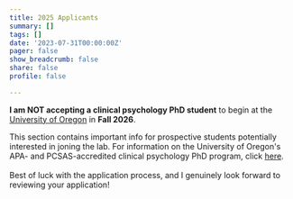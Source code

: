 ```yaml
---
title: 2025 Applicants
summary: []
tags: []
date: '2023-07-31T00:00:00Z'
pager: false
show_breadcrumb: false
share: false
profile: false

---
```


**I am NOT accepting a clinical psychology PhD student** to begin at the [University of Oregon](https://naturalsciences.uoregon.edu/psychology) in **Fall 2026**.

This section contains important info for prospective students potentially interested in joning the lab. For information on the University of Oregon's APA- and PCSAS-accredited clinical psychology PhD program, click [here](https://psychology.uoregon.edu/research/clinical-area).<br><br> Best of luck with the application process, and I genuinely look forward to reviewing your application! <br><br>
